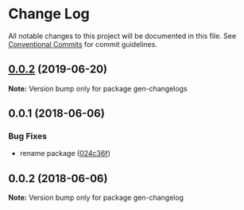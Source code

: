 # Change Log

All notable changes to this project will be documented in this file.
See [Conventional Commits](https://conventionalcommits.org) for commit guidelines.

<a name="0.0.2"></a>
## [0.0.2](https://github.com/projects/DavideDaniel/repos/oss-projects/compare/diff?targetBranch=refs%2Ftags%2Fgen-changelogs@0.0.1&sourceBranch=refs%2Ftags%2Fgen-changelogs@0.0.2) (2019-06-20)




**Note:** Version bump only for package gen-changelogs

<a name="0.0.1"></a>
## 0.0.1 (2018-06-06)


### Bug Fixes

* rename package ([024c36f](https://github.com/projects/DavideDaniel/repos/oss-projects/commits/024c36f))




<a name="0.0.2"></a>
## 0.0.2 (2018-06-06)




**Note:** Version bump only for package gen-changelog
